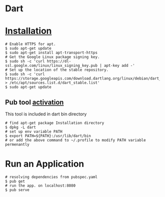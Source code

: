 Dart
===

# [Installation](https://www.dartlang.org/install/linux)

```
# Enable HTTPS for apt.
$ sudo apt-get update
$ sudo apt-get install apt-transport-https
# Get the Google Linux package signing key.
$ sudo sh -c 'curl https://dl-ssl.google.com/linux/linux_signing_key.pub | apt-key add -'
# Set up the location of the stable repository.
$ sudo sh -c 'curl https://storage.googleapis.com/download.dartlang.org/linux/debian/dart_stable.list > /etc/apt/sources.list.d/dart_stable.list'
$ sudo apt-get update
```



## Pub tool [activation](https://www.dartlang.org/tools/pub/installing)

This tool is included in dart bin directory

```
# find apt-get package Installation directory
$ dpkg -L dart
# set up env variable PATH
$ export PATH=${PATH}:/usr/lib/dart/bin
# or add the above command to ~/.profile to modify PATH variable permenantly
```

# Run an Application

```
# resolving dependencies from pubspec.yaml
$ pub get
# run the app. on localhost:8080
$ pub serve
```